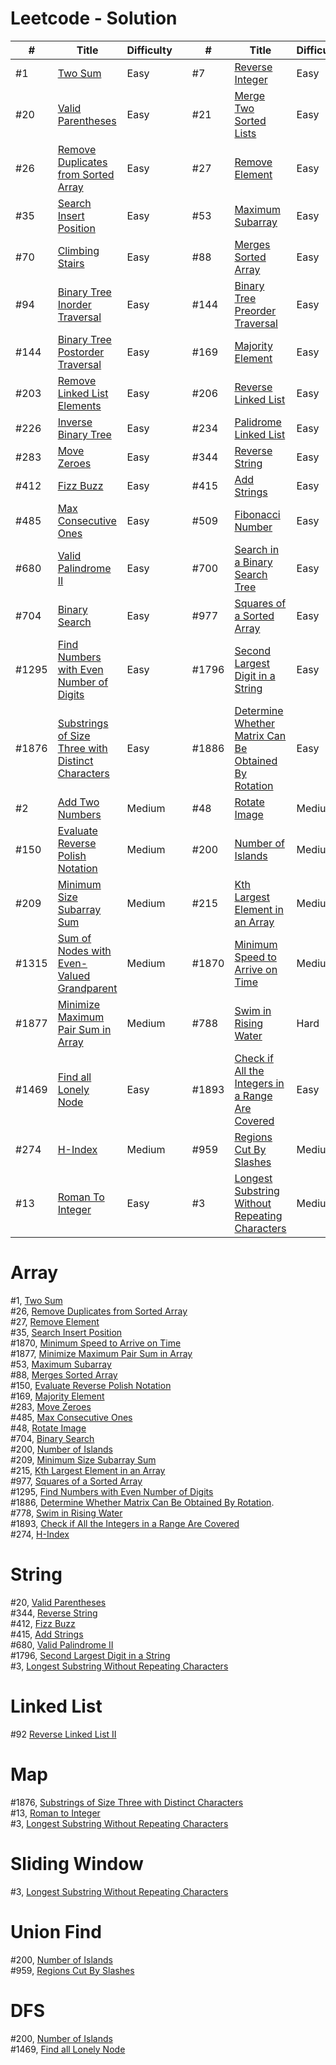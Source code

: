 # Leetcode - Solution
| # | Title | Difficulty |  | # | Title | Difficulty |
|---|-------|------------|--|---|-------|------------|
|#1 | [Two Sum](https://github.com/SLuo490/Leetcode-Solution/blob/main/Easy/twosum.cpp) | Easy | | #7 | [Reverse Integer](https://github.com/SLuo490/Leetcode-Solution/blob/main/Easy/reverserInt.cpp) | Easy |
|#20| [Valid Parentheses](https://github.com/SLuo490/Leetcode-Solution/blob/main/Easy/ValidParentheses.cpp) | Easy | | #21 | [Merge Two Sorted Lists](https://github.com/SLuo490/Leetcode-Solution/blob/main/Easy/MergeTwoSortedList.cpp) | Easy |
|#26| [Remove Duplicates from Sorted Array](https://github.com/SLuo490/Leetcode-Solution/blob/main/Easy/RemoveDuplicate.cpp) | Easy | | #27 | [Remove Element](https://github.com/SLuo490/Leetcode-Solution/blob/main/Easy/RemoveElement.cpp) | Easy |
|#35| [Search Insert Position](https://github.com/SLuo490/Leetcode-Solution/blob/main/Easy/searchInsert.cpp) | Easy | | #53 | [Maximum Subarray](https://github.com/SLuo490/Leetcode-Solution/blob/main/Easy/MaxSubarray.cpp) | Easy |
|#70| [Climbing Stairs](https://github.com/SLuo490/Leetcode-Solution/blob/main/Easy/climbingStairs.cpp) | Easy | | #88| [Merges Sorted Array](https://github.com/SLuo490/Leetcode-Solution/blob/main/Easy/MergeTwoSortedList.cpp) | Easy |
|#94| [Binary Tree Inorder Traversal](https://github.com/SLuo490/Leetcode-Solution/blob/main/Easy/binaryTreeTraversal.cpp) | Easy | |#144| [Binary Tree Preorder Traversal](https://github.com/SLuo490/Leetcode-Solution/blob/main/Easy/binaryTreeTraversal.cpp) | Easy |
|#144| [Binary Tree Postorder Traversal](https://github.com/SLuo490/Leetcode-Solution/blob/main/Easy/binaryTreeTraversal.cpp) | Easy | | #169| [Majority Element](https://github.com/SLuo490/Leetcode-Solution/blob/main/Easy/MajorityElement.cpp) | Easy |
|#203| [Remove Linked List Elements](https://github.com/SLuo490/Leetcode-Solution/blob/main/Easy/RemoveLLElement.cpp) | Easy | |#206|[Reverse Linked List](https://github.com/SLuo490/Leetcode-Solution/blob/main/Easy/ReverseLinkedList.cpp)| Easy |
|#226| [Inverse Binary Tree](https://github.com/SLuo490/Leetcode-Solution/blob/main/Easy/invertTree.cpp) | Easy | | #234 | [Palidrome Linked List](https://github.com/SLuo490/Leetcode-Solution/blob/main/Easy/LLPalidrome.cpp) | Easy |
|#283 | [Move Zeroes](https://github.com/SLuo490/Leetcode-Solution/blob/main/Easy/MoveZero.cpp) | Easy | | #344| [Reverse String](https://github.com/SLuo490/Leetcode-Solution/blob/main/Easy/ReverseString.cpp) | Easy |
|#412| [Fizz Buzz](https://github.com/SLuo490/Leetcode-Solution/blob/main/Easy/fizzBuzz.cpp) | Easy | | #415 | [Add Strings](https://github.com/SLuo490/Leetcode-Solution/blob/main/Easy/addString.cpp) | Easy| 
|#485| [Max Consecutive Ones](https://github.com/SLuo490/Leetcode-Solution/blob/main/Easy/MaxConsecutiveOne.cpp) |Easy|  |#509| [Fibonacci Number](https://github.com/SLuo490/Leetcode-Solution/blob/main/Easy/FibNumber.cpp)| Easy |
|#680| [Valid Palindrome II](https://github.com/SLuo490/Leetcode-Solution/blob/main/Easy/validPalidromeII.cpp) | Easy | |#700| [Search in a Binary Search Tree](https://github.com/SLuo490/Leetcode-Solution/blob/main/Easy/SearchBST.cpp) | Easy |
|#704| [Binary Search](https://github.com/SLuo490/Leetcode-Solution/blob/main/Easy/binarysearch.cpp) | Easy | | #977| [Squares of a Sorted Array](https://github.com/SLuo490/Leetcode-Solution/blob/main/Easy/SquaresSortedArray.cpp)| Easy |
|#1295|[Find Numbers with Even Number of Digits](https://github.com/SLuo490/Leetcode-Solution/blob/main/Easy/FindEvenDigit.cpp)| Easy | | #1796| [Second Largest Digit in a String](https://github.com/SLuo490/Leetcode-Solution/blob/main/Easy/secondHighest.cpp)| Easy |
|#1876| [Substrings of Size Three with Distinct Characters](https://github.com/SLuo490/Leetcode-Solution/blob/main/Easy/countGoodSubstrings.cpp) | Easy | |#1886| [Determine Whether Matrix Can Be Obtained By Rotation](https://github.com/SLuo490/Leetcode-Solution/blob/main/Easy/determineMatrixRotation.cpp) |Easy|
|#2| [Add Two Numbers](https://github.com/SLuo490/Leetcode-Solution/blob/main/Medium/addTwoNumberLL.cpp)| Medium | | #48 | [Rotate Image](https://github.com/SLuo490/Leetcode-Solution/blob/main/Medium/rotateImage.cpp) | Medium | |
|#150| [Evaluate Reverse Polish Notation](https://github.com/SLuo490/Leetcode-Solution/blob/main/Medium/evalRPN.cpp) | Medium | | #200 | [Number of Islands](https://github.com/SLuo490/Leetcode-Solution/blob/main/Medium/numIsland.cpp) | Medium |
|#209| [Minimum Size Subarray Sum](https://github.com/SLuo490/Leetcode-Solution/blob/main/Medium/MinimizeMaxPairSum.cpp) | Medium | | #215| [Kth Largest Element in an Array](https://github.com/SLuo490/Leetcode-Solution/blob/main/Medium/KthLargestElement.cpp) | Medium |
|#1315| [Sum of Nodes with Even-Valued Grandparent](https://github.com/SLuo490/Leetcode-Solution/blob/main/Medium/sumNodeWithEvenGP.cpp)| Medium| |#1870| [Minimum Speed to Arrive on Time](https://github.com/SLuo490/Leetcode-Solution/blob/main/Medium/minSpeedOnTime.cpp) | Medium |
|#1877| [Minimize Maximum Pair Sum in Array](https://github.com/SLuo490/Leetcode-Solution/blob/main/Medium/MinimizeMaxPairSum.cpp) | Medium | |#788| [Swim in Rising Water](https://github.com/SLuo490/Leetcode-Solution/blob/main/_Hard/swinInWater.cpp) | Hard | | #1469| [Find all Lonely Node](https://github.com/SLuo490/Leetcode-Solution/blob/main/Easy/lonelyNode.cpp)|Easy|
|#1469| [Find all Lonely Node](https://github.com/SLuo490/Leetcode-Solution/blob/main/Easy/lonelyNode.cpp) |Easy| |#1893| [Check if All the Integers in a Range Are Covered](https://github.com/SLuo490/Leetcode-Solution/blob/main/Easy/isCover.cpp)| Easy|
|#274| [H-Index](https://github.com/SLuo490/Leetcode-Solution/blob/main/Medium/hIndex.cpp)| Medium| |#959| [Regions Cut By Slashes](https://github.com/SLuo490/Leetcode-Solution/blob/main/Medium/regionBySlices.cpp)| Medium| 
|#13| [Roman To Integer](https://github.com/SLuo490/Leetcode-Solution/blob/main/Easy/romanToInt.cpp)| Easy|  |#3| [Longest Substring Without Repeating Characters](https://github.com/SLuo490/Leetcode-Solution/blob/main/Medium/longestSubstr.cpp)| Medium | |#92| [Reverse Linked List II](https://github.com/SLuo490/Leetcode-Solution/blob/main/Medium/reversLL2.cpp) |Medium|  




# Array
#1, [Two Sum](https://github.com/SLuo490/Leetcode-Solution/blob/main/Easy/twosum.cpp)  
#26, [Remove Duplicates from Sorted Array](https://github.com/SLuo490/Leetcode-Solution/blob/main/Easy/RemoveDuplicate.cpp)  
#27, [Remove Element](https://github.com/SLuo490/Leetcode-Solution/blob/main/Easy/RemoveElement.cpp)  
#35, [Search Insert Position](https://github.com/SLuo490/Leetcode-Solution/blob/main/Easy/searchInsert.cpp)  
#1870, [Minimum Speed to Arrive on Time](https://github.com/SLuo490/Leetcode-Solution/blob/main/Medium/minSpeedOnTime.cpp)  
#1877, [Minimize Maximum Pair Sum in Array](https://github.com/SLuo490/Leetcode-Solution/blob/main/Medium/MinimizeMaxPairSum.cpp)  
#53, [Maximum Subarray](https://github.com/SLuo490/Leetcode-Solution/blob/main/Easy/MaxSubarray.cpp)  
#88, [Merges Sorted Array](https://github.com/SLuo490/Leetcode-Solution/blob/main/Easy/MergeTwoSortedList.cpp)  
#150, [Evaluate Reverse Polish Notation](https://github.com/SLuo490/Leetcode-Solution/blob/main/Medium/evalRPN.cpp)  
#169, [Majority Element](https://github.com/SLuo490/Leetcode-Solution/blob/main/Easy/MajorityElement.cpp)  
#283, [Move Zeroes](https://github.com/SLuo490/Leetcode-Solution/blob/main/Easy/MoveZero.cpp)  
#485, [Max Consecutive Ones](https://github.com/SLuo490/Leetcode-Solution/blob/main/Easy/MaxConsecutiveOne.cpp)  
#48, [Rotate Image](https://github.com/SLuo490/Leetcode-Solution/blob/main/Medium/rotateImage.cpp)  
#704, [Binary Search](https://github.com/SLuo490/Leetcode-Solution/blob/main/Easy/binarysearch.cpp)  
#200, [Number of Islands](https://github.com/SLuo490/Leetcode-Solution/blob/main/Medium/numIsland.cpp)  
#209, [Minimum Size Subarray Sum](https://github.com/SLuo490/Leetcode-Solution/blob/main/Medium/MinimizeMaxPairSum.cpp)   
#215, [Kth Largest Element in an Array](https://github.com/SLuo490/Leetcode-Solution/blob/main/Medium/KthLargestElement.cpp)  
#977, [Squares of a Sorted Array](https://github.com/SLuo490/Leetcode-Solution/blob/main/Easy/SquaresSortedArray.cpp)  
#1295, [Find Numbers with Even Number of Digits](https://github.com/SLuo490/Leetcode-Solution/blob/main/Easy/FindEvenDigit.cpp)  
#1886, [Determine Whether Matrix Can Be Obtained By Rotation](https://github.com/SLuo490/Leetcode-Solution/blob/main/Easy/determineMatrixRotation.cpp).     
#778, [Swim in Rising Water](https://github.com/SLuo490/Leetcode-Solution/blob/main/_Hard/swinInWater.cpp)  
#1893, [Check if All the Integers in a Range Are Covered](https://github.com/SLuo490/Leetcode-Solution/blob/main/Easy/isCover.cpp)   
#274, [H-Index](https://github.com/SLuo490/Leetcode-Solution/blob/main/Medium/hIndex.cpp)  

# String
#20, [Valid Parentheses](https://github.com/SLuo490/Leetcode-Solution/blob/main/Easy/ValidParentheses.cpp)  
#344, [Reverse String](https://github.com/SLuo490/Leetcode-Solution/blob/main/Easy/ReverseString.cpp)  
#412, [Fizz Buzz](https://github.com/SLuo490/Leetcode-Solution/blob/main/Easy/fizzBuzz.cpp)  
#415, [Add Strings](https://github.com/SLuo490/Leetcode-Solution/blob/main/Easy/addString.cpp)  
#680, [Valid Palindrome II](https://github.com/SLuo490/Leetcode-Solution/blob/main/Easy/validPalidromeII.cpp)  
#1796, [Second Largest Digit in a String](https://github.com/SLuo490/Leetcode-Solution/blob/main/Easy/secondHighest.cpp)  
#3, [Longest Substring Without Repeating Characters](https://github.com/SLuo490/Leetcode-Solution/blob/main/Medium/longestSubstr.cpp)  

# Linked List
#92 [Reverse Linked List II](https://github.com/SLuo490/Leetcode-Solution/blob/main/Medium/reversLL2.cpp)   

# Map
#1876, [Substrings of Size Three with Distinct Characters](https://github.com/SLuo490/Leetcode-Solution/blob/main/Easy/countGoodSubstrings.cpp)  
#13, [Roman to Integer](https://github.com/SLuo490/Leetcode-Solution/blob/main/Easy/romanToInt.cpp)  
#3, [Longest Substring Without Repeating Characters](https://github.com/SLuo490/Leetcode-Solution/blob/main/Medium/longestSubstr.cpp)  

# Sliding Window
#3, [Longest Substring Without Repeating Characters](https://github.com/SLuo490/Leetcode-Solution/blob/main/Medium/longestSubstr.cpp)  


# Union Find
#200, [Number of Islands](https://github.com/SLuo490/Leetcode-Solution/blob/main/Medium/numIsland.cpp)   
#959, [Regions Cut By Slashes](https://github.com/SLuo490/Leetcode-Solution/blob/main/Medium/regionBySlices.cpp)    


# DFS
#200, [Number of Islands](https://github.com/SLuo490/Leetcode-Solution/blob/main/Medium/numIsland.cpp)  
#1469, [Find all Lonely Node](https://github.com/SLuo490/Leetcode-Solution/blob/main/Easy/lonelyNode.cpp)  


